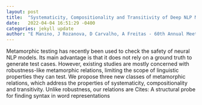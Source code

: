 ```yaml
---
layout: post
title:  "Systematicity, Compositionality and Transitivity of Deep NLP Models: a Metamorphic Testing Perspective"
date:   2022-04-04 16:51:29 -0400
categories: jekyll update
author: "E Manino, J Rozanova, D Carvalho, A Freitas - 60th Annual Meeting of the , 2022"
---
```

Metamorphic testing has recently been used to check the safety of neural NLP models. Its main advantage is that it does not rely on a ground truth to generate test cases. However, existing studies are mostly concerned with robustness-like metamorphic relations, limiting the scope of linguistic properties they can test. We propose three new classes of metamorphic relations, which address the properties of systematicity, compositionality and transitivity. Unlike robustness, our relations are Cites: A structural probe for finding syntax in word representations